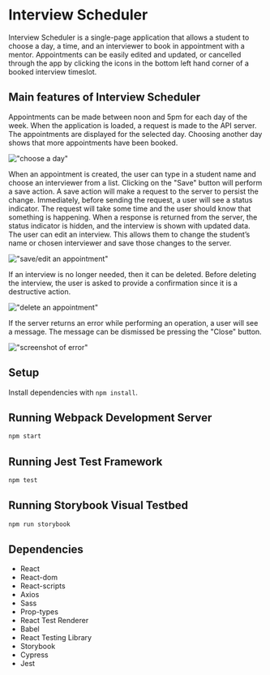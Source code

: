 # Interview Scheduler

Interview Scheduler is a single-page application that allows a student to choose a day, a time, and an interviewer to book in appointment with a mentor. Appointments can be easily edited and updated, or cancelled through the app by clicking the icons in the bottom left hand corner of a booked interview timeslot.

## Main features of Interview Scheduler
Appointments can be made between noon and 5pm for each day of the week. When the application is loaded, a request is made to the API server. The appointments are displayed for the selected day. Choosing another day shows that more appointments have been booked. 

!["choose a day"](https://github.com/faridamoussaeff/Scheduler/blob/master/docs/0chooseDay.gif)

When an appointment is created, the user can type in a student name and choose an interviewer from a list. Clicking on the "Save" button will perform a save action. A save action will make a request to the server to persist the change. Immediately, before sending the request, a user will see a status indicator. The request will take some time and the user should know that something is happening. When a response is returned from the server, the status indicator is hidden, and the interview is shown with updated data. The user can edit an interview. This allows them to change the student’s name or chosen interviewer and save those changes to the server.

!["save/edit an appointment"](https://github.com/faridamoussaeff/Scheduler/blob/master/docs/1saveInterview.gif)

If an interview is no longer needed, then it can be deleted. Before deleting the interview, the user is asked to provide a confirmation since it is a destructive action. 

!["delete an appointment"](https://github.com/faridamoussaeff/Scheduler/blob/master/docs/2deleteInterview.gif)

If the server returns an error while performing an operation, a user will see a message. The message can be dismissed be pressing the "Close" button. 

!["screenshot of error"](https://github.com/faridamoussaeff/Scheduler/blob/master/docs/3error.png)

## Setup

Install dependencies with `npm install`.

## Running Webpack Development Server

```sh
npm start
```

## Running Jest Test Framework

```sh
npm test
```

## Running Storybook Visual Testbed

```sh
npm run storybook
```
## Dependencies
- React
- React-dom
- React-scripts
- Axios
- Sass
- Prop-types
- React Test Renderer
- Babel
- React Testing Library
- Storybook
- Cypress
- Jest